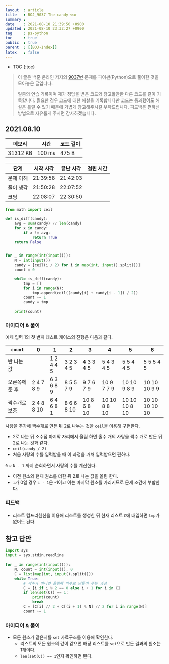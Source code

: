 ```yaml
---
layout  : article
title   : BOJ_9037 The candy war
summary : 
date    : 2021-08-10 21:39:50 +0900
updated : 2021-08-10 23:32:27 +0900
tag     : ps-python
toc     : true
public  : true
parent  : [[BOJ-Index]]
latex   : false
---
```

* TOC
{:toc}

> 이 글은 백준 온라인 저지의 [9037번](https://www.acmicpc.net/problem/9037) 문제를 파이썬(Python)으로 풀이한 것을 모아놓은 글입니다.
>
> 일종의 연습 기록이며 제가 정답을 받은 코드와 참고할만한 다른 코드를 같이 기록합니다. 필요한 경우 코드에 대한 해설을 기록합니다만 코드는 통과했어도 해설은 틀릴 수 있기 때문에 가볍게 참고해주시길 부탁드립니다. 피드백은 편하신 방법으로 자유롭게 주시면 감사하겠습니다.

## 2021.08.10

| 메모리    | 시간   | 코드 길이 |
| --------- | -----  | --------- |
| 31312 KB  | 100 ms | 475 B     |

| 단계      | 시작 시각 | 끝난 시각 | 걸린 시간 |
| --------- | --------- | --------- | --------- |
| 문제 이해 | 21:39:58  | 21:42:03  |           |
| 풀이 생각 | 21:50:28  | 22:07:52  |           |
| 코딩      | 22:08:07  | 22:30:50  |           |

```python
from math import ceil

def is_diff(candy):
    avg = sum(candy) // len(candy)
    for x in candy:
        if x != avg:
            return True
    return False


for _ in range(int(input())):
    N = int(input())
    candy = [ceil(i / 2) for i in map(int, input().split())]
    count = 0

    while is_diff(candy):
        tmp = []
        for i in range(N):
            tmp.append(ceil((candy[i] + candy[i - 1]) / 2))
        count += 1
        candy = tmp

    print(count)
```

### 아이디어 & 풀이

예제 입력 1의 첫 번째 테스트 케이스의 진행은 다음과 같다.

| `count`        | 0          | 1         | 2          | 3           | 4            | 5             | 6              |
| -------------- | ---------- | --------- | ---------  | ----------- | ------------ | ------------- | -------------- |
| 반 나눈 값     |            | 1 2 4 4 5 | 3 2 3 4 5  | 4 3 3 4 5   | 5 4 3 4 5    | 5 5 4 4 5     | 5 5 5 4 5      |
| 오른쪽에 준 후 | 2 4 7 8 9  | 6 3 6 8 9 | 8 5 5 7 9  | 9 7 6 7 9   | 10 9 7 7 9   | 10 10 9 8 9   | 10 10 10 9 9   |
| 짝수개로 보충  | 2 4 8 8 10 | 6 4 6 8 1 | 8 6 6 8 10 | 10 8 6 8 10 | 10 10 8 8 10 | 10 10 10 8 10 | 10 10 10 10 10 |

사탕을 추가해 짝수개로 만든 뒤 2로 나누는 것을 `ceil`을 이용해 구현한다.

* 2로 나눈 뒤 소수점 마지막 자리에서 올림 하면 홀수 개의 사탕을 짝수 개로 만든 뒤 2로 나눈 것과 같다.
* `ceil(candy / 2)`
* 처음 사탕의 수를 입력받을 때 이 과정을 거쳐 입력받으면 편하다.

`0` ~ `N - 1` 까지 순회하면서 사탕의 수를 계산한다.

* 이전 원소와 현재 원소를 더한 뒤 2로 나눈 값을 올림 한다.
* `i`가 0일 경우 `i - 1`은 -1이고 이는 마지막 원소를 가리키므로 문제 조건에 부합한다.

### 피드백

* 리스트 컴프리헨션을 이용해 리스트를 생성한 뒤 현재 리스트 `C`에 대입하면 `tmp`가 없어도 된다.

## 참고 답안

```python
import sys
input = sys.stdin.readline

for _ in range(int(input())):
    N, count = int(input()), 0
    C = list(map(int, input().split()))
    while True:
        # 짝수가 아니면 올림해 짝수로 만들어 주는 과정
        C = [i if i % 2 == 0 else i + 1 for i in C]
        if len(set(C)) == 1:
            print(count)
            break
        C = [C[i] // 2 + C[(i + 1) % N] // 2 for i in range(N)]
        count += 1
```

### 아이디어 & 풀이

* 모든 원소가 같은지를 `set` 자료구조를 이용해 확인한다.
    * 리스트의 모든 원소의 값이 같으면 해당 리스트를 `set`으로 만든 결과의 원소는 1개이다.
    * `len(set(C)) == 1`인지 확인하면 된다.
